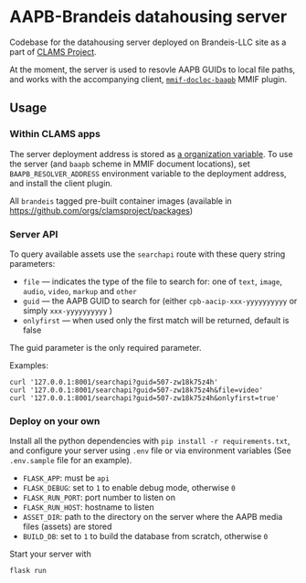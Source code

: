 # AAPB-Brandeis datahousing server

Codebase for the datahousing server deployed on Brandeis-LLC site as a part of [CLAMS Project](https://www.clams.ai). 

At the moment, the server is used to resovle AAPB GUIDs to local file paths, and works with the accompanying client, [`mmif-docloc-baapb`](https://github.com/clamsproject/mmif-docloc-baapb) MMIF plugin.

## Usage 

### Within CLAMS apps

The server deployment address is stored as [a organization variable](https://github.com/organizations/clamsproject/settings/variables/actions). To use the server (and `baapb` scheme in MMIF document locations), set `BAAPB_RESOLVER_ADDRESS` environment variable to the deployment address, and install the client plugin. 


All `brandeis` tagged pre-built container images (available in https://github.com/orgs/clamsproject/packages) 


### Server API

To query available assets use the `searchapi` route with these query string parameters:

* `file` — indicates the type of the file to search for: one of `text`, `image`, `audio`, `video`, `markup` and `other`
* `guid` — the AAPB GUID to search for (either `cpb-aacip-xxx-yyyyyyyyyy` or simply `xxx-yyyyyyyyyy` )
* `onlyfirst` — when used only the first match will be returned, default is false

The guid parameter is the only required parameter.

Examples:

```
curl '127.0.0.1:8001/searchapi?guid=507-zw18k75z4h'
curl '127.0.0.1:8001/searchapi?guid=507-zw18k75z4h&file=video'
curl '127.0.0.1:8001/searchapi?guid=507-zw18k75z4h&onlyfirst=true'
```

### Deploy on your own

Install all the python dependencies with `pip install -r requirements.txt`, and configure your server using `.env` file or via environment variables (See `.env.sample` file for an example).

* `FLASK_APP`: must be `api`
* `FLASK_DEBUG`: set to `1` to enable debug mode, otherwise `0`
* `FLASK_RUN_PORT`: port number to listen on
* `FLASK_RUN_HOST`: hostname to listen
* `ASSET_DIR`: path to the directory on the server where the AAPB media files (assets) are stored
* `BUILD_DB`: set to `1` to build the database from scratch, otherwise `0`

Start your server with

```bash
flask run
```

